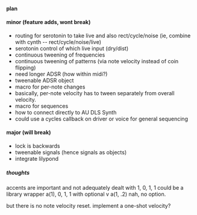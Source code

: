 #### plan

#### minor (feature adds, wont break)
- routing for serotonin to take live and also rect/cycle/noise (ie, combine with cynth -- rect/cycle/noise/live)
- serotonin control of which live input (dry/dist)
- continuous tweening of frequencies
- continuous tweening of patterns (via note velocity instead of coin flipping)
- need longer ADSR (how within midi?)
- tweenable ADSR object
- macro for per-note changes
- basically, per-note velocity has to tween separately from overall velocity.
- macro for sequences
- how to connect directly to AU DLS Synth
- could use a cycles callback on driver or voice for general sequencing

#### major (will break)
- lock is backwards
- tweenable signals (hence signals as objects)
- integrate lilypond



##### thoughts

accents are important and not adequately dealt with
1, 0, 1, 1
could be a library wrapper
a(1), 0, 1, 1
with optional v
a(1, .2)
nah, no option.

but there is no note velocity reset. implement a one-shot velocity?

